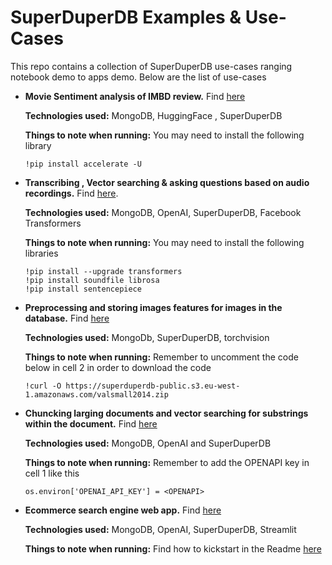 # SuperDuperDB Examples & Use-Cases
This repo contains a collection of SuperDuperDB use-cases ranging notebook demo to apps demo. Below are the list of use-cases
- **Movie Sentiment analysis of IMBD review.** Find [here](https://github.com/SuperDuperDB/examples/blob/main/contrib/sentiment_analysis_use_case.ipynb)

  **Technologies used:** MongoDB, HuggingFace , SuperDuperDB

  **Things to note when running:** You may need to install the following library  

   ```
   !pip install accelerate -U
   ```

- **Transcribing , Vector searching & asking questions based on audio recordings.** Find [here](https://github.com/SuperDuperDB/examples/blob/main/contrib/voice_memos.ipynb).

  **Technologies used:** MongoDB, OpenAI, SuperDuperDB, Facebook Transformers

   **Things to note when running:** You may need to install the following libraries 
  ```
  !pip install --upgrade transformers 
  !pip install soundfile librosa
  !pip install sentencepiece
  ```

- **Preprocessing and storing images features for images in the database.** Find [here](https://github.com/SuperDuperDB/examples/blob/main/contrib/resnet_features.ipynb)

    **Technologies used:** MongoDb, SuperDuperDB, torchvision

    **Things to note when running:** Remember to  uncomment the code below in cell 2 in order to download the code
    ```
    !curl -O https://superduperdb-public.s3.eu-west-1.amazonaws.com/valsmall2014.zip
    ```


- **Chuncking larging documents and vector searching for substrings within the document.** Find [here](https://github.com/SuperDuperDB/examples/blob/main/contrib/chunked_vector_search.ipynb)


    **Technologies used:** MongoDB, OpenAI and SuperDuperDB

    **Things to note when running:** Remember to add the OPENAPI key in cell 1 like this
    ```
    os.environ['OPENAI_API_KEY'] = <OPENAPI>
    ```

- **Ecommerce search engine web app.** Find [here](https://github.com/SuperDuperDB/examples/tree/main/contrib/ecommerce_semantic_search_app)

    **Technologies used:** MongoDB, OpenAI, SuperDuperDB, Streamlit

    **Things to note when running:** Find how to kickstart in the Readme [here](https://github.com/SuperDuperDB/examples/blob/main/contrib/ecommerce_semantic_search_app/README.md)
